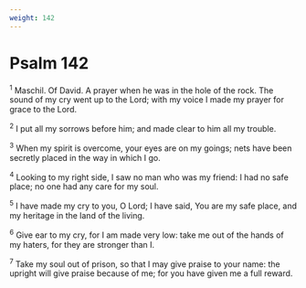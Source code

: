 ```yaml
---
weight: 142
---
```


# Psalm 142

<sup>1</sup> Maschil. Of David. A prayer when he was in the hole of the rock. The sound of my cry went up to the Lord; with my voice I made my prayer for grace to the Lord. 

<sup>2</sup> I put all my sorrows before him; and made clear to him all my trouble. 

<sup>3</sup> When my spirit is overcome, your eyes are on my goings; nets have been secretly placed in the way in which I go. 

<sup>4</sup> Looking to my right side, I saw no man who was my friend: I had no safe place; no one had any care for my soul. 

<sup>5</sup> I have made my cry to you, O Lord; I have said, You are my safe place, and my heritage in the land of the living. 

<sup>6</sup> Give ear to my cry, for I am made very low: take me out of the hands of my haters, for they are stronger than I. 

<sup>7</sup> Take my soul out of prison, so that I may give praise to your name: the upright will give praise because of me; for you have given me a full reward. 


